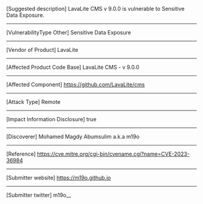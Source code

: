 [Suggested description]
LavaLite CMS v 9.0.0 is vulnerable to Sensitive Data Exposure.

 ------------------------------------------
 
[VulnerabilityType Other]
Sensitive Data Exposure

 ------------------------------------------

[Vendor of Product]
LavaLite
 
 ------------------------------------------
 
[Affected Product Code Base]
LavaLite CMS - v 9.0.0
 
------------------------------------------
 
[Affected Component]
https://github.com/LavaLite/cms
 
------------------------------------------

[Attack Type]
Remote
 
------------------------------------------
 
[Impact Information Disclosure]
true
 
------------------------------------------ 

[Discoverer]
Mohamed Magdy Abumsulim a.k.a m19o

------------------------------------------

[Reference]
https://cve.mitre.org/cgi-bin/cvename.cgi?name=CVE-2023-36984

------------------------------------------
[Submitter website]
https://m19o.github.io

------------------------------------------
[Submitter twitter] 
m19o__
